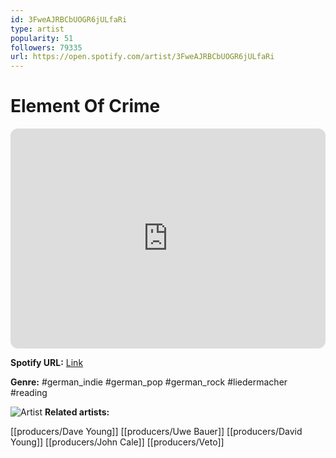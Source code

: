 ```yaml
---
id: 3FweAJRBCbUOGR6jULfaRi
type: artist
popularity: 51
followers: 79335
url: https://open.spotify.com/artist/3FweAJRBCbUOGR6jULfaRi
---
```

# Element Of Crime

<iframe style="border-radius:12px" src="https://open.spotify.com/embed/artist/3FweAJRBCbUOGR6jULfaRi" width="100%" height="352" frameBorder="0" allowfullscreen="" allow="autoplay; clipboard-write; encrypted-media; fullscreen; picture-in-picture" loading="lazy"></iframe>

**Spotify URL:** [Link](https://open.spotify.com/artist/3FweAJRBCbUOGR6jULfaRi)

**Genre:**  #german_indie #german_pop #german_rock #liedermacher #reading

![Artist](https://i.scdn.co/image/ab6761610000e5eba7a31f2fa5f6a0a382d20c08)
**Related artists:**

[[producers/Dave Young]]
[[producers/Uwe Bauer]]
[[producers/David Young]]
[[producers/John Cale]]
[[producers/Veto]]
